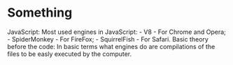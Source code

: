 # Something

JavaScript:
Most used engines in JavaScript:
	- V8 - For Chrome and Opera;
             - SpiderMonkey - For FireFox;
             - SquirrelFish - For Safari.
Basic theory before the code:
In basic terms what engines do are compilations of the files to be easly executed by the computer.
<script> tag is used to increment JavaScript code in to a HTML file
<script src=""> tag is used to import a file that is in a diferent folder with his path in the "" and is used to more complex pieces of code because it goes to the browser cache.
The code:
alert(); - Used to show something in the browser;
'use strict' - You need to put this in the top of your code and it then you can writen in the new form;
Variables - It is a "named storage" for data, strings, numbers, integers, functions, arrays,...(To create one you need to use let (supposing that you used strict));
VariableNaming - The name must contain only letters, digits, symbols "$", "_". The first character can't be a number. When the name has more than one word you use camelCase;
Const - Used to create a value that won't change. Normally the name is written in capital letters with _ in the space;
Data Types:
Number - A variable can have stored a integer or a floating number. The operations that exist with the numbers are:
	- Multiplication - *;
	- Division - /;
	- Additiom - +;
	- Subtraction - -.
NaN - Represents an error when you do an operation with a string and a number;
String - Needs to be quoted with "" or '' and `` to wrap variables in to strings;
Bolleans - Can have a value or true or false;
null - That doesn't have any information inside or have an unknown value;
undefined - Means that any value is assigned to some variable;
Objects - They are used to store more complex and bigger amounts of data and they aren't primitives;
typeof x - To see what represent the value inside the variable;
String(); - Function that converts any type of data in to string;
Number(); - Function that numbers that are in strings to numbers(if you do the conversion in certain values you get: null = 0; true = 1; false = 0; "" = 0; "Hello" = NaN);
If a number is added to a string the number transforms in to a string and they get concatenated ( 1 + "2" = "12");
Boolean(); - Converts any thing in to true or false. Basically any thing that is intuitivelly empty is coverted to false other wise is converted to true);
Operands - It's a number from a mathematical expression. Example: 1 * 2 = 2. The left operand is 1 and the right one is 2.
Concatenation - It's a method that is used to add to strings and numbers with strings. It only works with the plus sign. It can be used to convert non numbers to numbers. Example: "my" + "string" = "mystring", 1 + "2" = 12, +true = 1 or +"" = 0
++variable or --variable - Is used to incremend or decrement a value by one. If it is used in a separate line it adds or subtract something but if is used for example let a = counter++ it will give the counter value without adding it will only add if you put the plus sings before.
Bitwise operators:
	- && - And;
	- || - Or;
	- ^ - Xor;
	- ~ - Not (Converts into binary code);
	- << - Left sign;
	- >> - Right sign;
	- >>> - Zero-fill right shift;
	- ! - The not operator;
	- !! - The bollean converter;
	- any operation= - Will give to the operation to the variable that you want and you need to put it before;
	- , - It is used to throw away the the last part of an operation. Example: let a = 1 + 2, 3 + 4, it will be equal to 3 because the last part is thrown away.
Comparisons:
	- < - Less sign;
	- > - Greater sing;
	- >= - Greater or equal sign;
	- <= - Less or equal sign;
	- == or ===- Equal sign;
	- != or !== - Diferent sign.
alert(); - This shows a message and pauses the script until the user click in the "OK";
.toUpperCase(); - It is used to put a string in capital letters;
prompt(tittle, default); - This shows a text message and a white box that can be used to type. The title is the message and the defualt is the first thing that will apear in the white box.
comfirm(); - This shows a message with two buttons OK and Cancel, and if you click on them the answer to the message will be true if you click on OK and false if you click on Cancel.
if statement if (variable === 2015) {} - It is used to check the value of something depending on what you want and if the value has the relashion that you want the code in the if will be read;
else clause - It is used next to if and it normally checks when the conditions is wrong and if it is it reads the code in the else. This can be optional;
else if clause - It is used like if but you can do it several times;
let variable = condition ? value1 : value2; - The '?' is used to do a shorter version of 'if'. The condition is evaluated and if it is true returns value1 otherwise value2. You can use multiple lines to but it will only have the condition and one value, example, (age < 18) ? "Hello" : and you can add in other line the next codition with the value;
while (condition) {} - The "while" loop it is a way to repeat code easly and it works by putting a condition that will be checked if it is true or not and if it is the loop willl execute his code until the condition gets wrong;
do { // loop body // } while (condition); - It works like "while" loop, the only difference is the body will always be executed at least one time;
for (begin; condition; step) { // Body// } - The "for" loop it is the most often used and it goes like this first in the begin it will have a variable that is equal to something in the condition will have a condition that checks if the begin is true in realshionship with other value and then runs the code, but in the final it will read the step that increments or decrements the begin;
if (condition) break; - It is used in the "while" loops and it breaks the execution when the condition is falsy;
continue; - It is used in all loops and what it does is it skips a certain itenarition and forces the loop to start a new one;
label: ..... break outer; - It is used to break more efficietly;
switch statement - It is a way to substitute multiple if checks (switch == if, case == else if, default == else); 
function - It is used to make and action that only goes once, it is written like this function doSomething() { // Code // };
Function rules:
	- A variable that is created inside of a function it can't be acessed outside of the function;
	- A function can acess and outer variable, the value if the changed variable only changes after you call the function;
	- Function prefer the local variables instead of the outer variables, so if you have two variables with the same name but one is inside and the other outside of the function when  the variable its called the one that will be used is the local one;
	- In a function you can use parameters and it is written like this function doSomething(num, from) {} it is used to when you call the function you can put the parameters and the function will be in the way that you want;
	- A function can have a return value and that is used in a lot of cases especially in maths and whenever the function gets to the return the function stops running and it will return the value;
	- To name a function normally it is used verbs and in a way that they can describe the most of the function.
Global variable - If you create a variable outside of a function that variable can be acessed in all the code so it is called global variable;
Function expression - It is a different way to create a function, example, let sayHi = function() { //Code// };
Arrow function - It is a different way to create a function, example, let func = (arg, arg,...) => expression;
Debugging:
	- Breakpoints - They are used to stop the JavaScript execution on that lines;
	- debugger; - It is a command that sets a breakpoints in the code editor instead of going to the browser and set it up there;
	- Watch - It will show you curent values for any  expressions;
	- Call Stack - It will jump to the outer function, if you setted a breakpoint on one;
	- Scope - It will show you the local and global variables and their values;
	- Go forward - It will jump to the next breakpoint;
	- Make a step - It will run the next command;
	- Go down - It will run the next script action, it goes more deeply than "Make a step";
	- Go up - It will continue the execution till the end of the current function;
	- Slash in something - Enable/Disable all breakpoints;
	- The pause buttom - Enable/Disable automatic pause in case of an error, you can see in detail what make the script stop;
	- console.log(); - It is used to output something in to the console.
Objects:
	- They are used to store whatever amount of data that you want, they store data in form off properties that have a name and a value, example, "key: value", key is the name off the property and value is the value inside key. Function are objects to;
	- Syntaxe - The constructor one, let obj = new Object(); or the literal one, let obj = {}; 
	- To read properties - obj.propertyName;
	- To add properties - obj.propertyName = "Jhon";
	- To remove properties - delete obj.propertyName;
	- Multiword properties need - "";
	- To read/add/remove multiword properties - obj["Multiword property"];
	- To check if exist any property in the object - "propertyName" in object;
	- To loop an object - for (let key in object) {// To alert the name of the properties alert(key) // To alert  the value of the properties alert(obj[key]) };
	- Loop order in objects is from the first created to the last one, if the properties are integers it will be looped in a numeral order;
	- A variable stores not the object itself but, its "adress in memory", in other words " a reference to it", so if you create another variable and set it equal to some object you have the same object in both variables;
	- If you compare an empty object that is stored in diferente variables it is equal, but if you have two diferente empty objects in diferente variables they are not equal;
	- To clone an object - let clone = {}; for (let key in user) { clone[key] = obj[key] };
	- Diferente way off clonning an object - Object.assign(clone, obj); It copys obj properties and values to clone.
	- Multiple objects - You can create multiple objects with this syntax, function User(name) {this.properties}; let user = new User("Jack");  
Reachability - You need to be carefull because if a global variables is connected with some properties and the properties are all connected with themselfs, if you remove the main connection everything stops working;
Symbols - You can create a symbol by typing Symbol("Descripton that you want") it is used to hide porperties and symbols are special because to diferente symbols can have both the same name. Symbol.for() is used to create symbols with the vairable properties so now you can't have diferente symbols with the same name. Symbol.keyFor(variable) it is used to see the descreption of the symbol (needs to be global symbol);
This - It is used to access the object, a method can use the this keyword. It's usefull because if you clone the object it won't work if you did use the name of the object, so it's better to use this instead. You can use it to create a variable that is common in all the properties of the object (usefull when working with functions);
Constructor functions - They are used to make your work easier they can simplify for example the object creation as I mentioned earlier but the syntax difference is that they need to have a capital letter in the name of the function, and objects when created they need to come with new Something;
Primitive - There are 6 types of primitives: string, number, boolean, symbol, null and undefined.
Numbers - 
	- Instead of writing a number with 10 zeros we can write 7e10; 
	- Hexadecimal - It is used a lot to write colours;
	- ..toString(n) - It converts the number into a string. N determinates the number base it can be 16 (hexadecial), 2 (binary) and 36 (a to Z and A to Z and the latin alphabet);
	- Math.floor - It rounds down every decimal part;
	- Math.ceil - It rounds up every decimal part;
	- Math.round - It rounds to the nearest integer;
	- Math.trund - It removes every thing from the decimal part without rounding;
	- .toFixed(n); - It is used to round a number to the given precision; 
	- Infinity - It is the greatest value of numbers;
	- NaN - It is a representation of "not a number";
	- isNaN() - It is used to convert something to a number and then check if it is equal to NaN;
	- isInfinity() - It convertes numbers that are in strings and it compare to check if is a number after converting;
	- parseInt() - It convertes anything to a number and remove every thing that is not a number and decimal parts (First digit can't be a letter);
	- parseFloat() - It convertes anything to a number and remove every thing that is not a number (First digit can't be a letter);
	- Math.random() - It return a random number from 0 to 1, not including 1;
	- Math.max(a,b,...) or Math.min(a,b,...) - It return the greates or the smallest value from the given numbers;
	- Math.pow(a, b) - It raises a to the given power;
String - The textual data in JavaScript is stored in strings.
	- You can use different types of quotes "" or '' and `` to embed something in a string;
	- string.length - It can be used to know the size of the string that you want;
	- string[position] - It is used to check which letter is in that position in that string, the counting starts in zero;
	- let string of "Hello" - It is used in a loop to go for all the letter of the string;
	- "string".toLowerCase() "string".toUpperCase() - They are used to put all the string in lower case or in upper case. string[position].toUpperCase() - It is used to put only one letter or only an interval of letters in UpperCase or LowerCase;
	- "string".includes("shorter string") - It checks for the shorter string in the string;
	- "string".startsWith("short string") - It checks for the shorter string in the beginning;
	- "string".endsWith("short string") - It checks for the shorter string in the beginning;
	- "string".slice(startpostion, endposition) - It is used to cut the interval of characters that you want in the string;
	- "string".substring(startpostion, endposition) - It is used to extract the interval of the string that you want;
	- "string".substr(startpostion, length) - It is used to extract the interval of the string that you want;
	- LowerCase characters have greater value then UpperCase characters;
	- "character".codePointAt(0) - It is used to see the position of the character in JavaScript;
	- string.fromCodePoint(90) - It creates a character of the given position;
	- "string".trim() - It remove any spaces from the beginning and from the end;
	- "string".repeat() - It repeats the string n times.
Array - It is a collection of ordered data, the difference between array and objects is that an objects don't have positions to the elements. Arrays are objects but different types of objects, so if you want to copy the array you will need to do exactly equal to the objects;
	- Array sysntaxes - There are two different ways to create an array, let arr = new Array(); and let arr = [];
	- Every element in the Array have a position that stars in zero;
	- You can call an Array element by his position array[1];
	- You can replace an element for another array[1] = "Fibonacci" or if that position doesn't have any element it will add it array[10] = "Mathematics";
	- You can see the length of an Array by this fruits.length;
	- If you alert an array it will show every element from it;
	- Arrays can store elements from any type;
	- After eatch element in an Array you should put a comma like in objects;
	- You can remove elements from an Array and this syntax will remove it and show it and then doesn't show in the array anymore .pop();
	- You can add an element to the end of an Array .push(), this is equal to array[array.length] = ;
	- You can remove the first element of an Array .shift();
	- You can add an element to the first position of the array .unshift();
	- The .push() and the .unshift() and both add multiple new elements;
	- Arrays have a different syntax to the loop which is for (let elements of array) alert(elements);
	- You can cut the array if you add the less length to the array example, array.length = 1; imagine that array had 6 length then I changed that and now it has one so every element from 6 to 1 is not longer in the array;
	- You can create a multidimensional array example, let array = [[1, 2, 3],	to access you can do it alert(array[1][1]);
									[4, 5, 6],
									[7, 8, 9]];
	- 
DO IT, JUST DO IT:
http://javascript.info/array LAST TASK


Important shit!

Set up node.js:
- Visual Studio (Editor de código);
- Node.js (Serve para que qualquer coisa que cries que precise de um servidor e isto faz esse trabalho);
- npm -g install http-server;

Spotify extension for Visual Studio Code:
https://marketplace.visualstudio.com/items?itemName=shyykoserhiy.vscode-spotify

Arrays porperties:
https://developer.mozilla.org/en-US/docs/Web/JavaScript/Reference/Global_Objects/Array

Books to read about hacking:
Metasploit - https://drive.google.com/file/d/0B5kcDDBESO11Z1hhZGtxeVZQX1k/view
Kali Linux - https://kali.training/downloads/Kali-Linux-Revealed-1st-edition.pdf

Hacker Glossary:
- Black Hat - It is an hacker that violates computer security for maliciousness or for his own personal gain;
- White Hat - It is an ethical hacker, someone that ensures the security of an organization's information systems;
- Gray Hat - It is an hacker that will break the lae in the pursuit of a hack, but does not do so maliciously or for personal gain;
- Exploit - It is a piece of software that takes advantage of a bug or vulnerability to cause unintended or unanticipated behaviour to occur on computer software, hardware or something electronic;
- FireWall - A system using hardware, software, or both to prevent unauthorized access to a system or machne;
- Vulnerability - A weak spot hackers can exploit to gain access to a machine;
